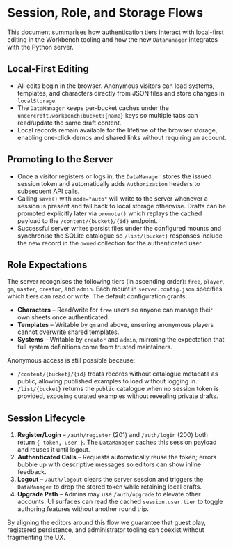 # Session, Role, and Storage Flows

This document summarises how authentication tiers interact with local-first editing in the Workbench tooling and how the new `DataManager` integrates with the Python server.

## Local-First Editing

- All edits begin in the browser. Anonymous visitors can load systems, templates, and characters directly from JSON files and store changes in `localStorage`.
- The `DataManager` keeps per-bucket caches under the `undercroft.workbench:bucket:{name}` keys so multiple tabs can read/update the same draft content.
- Local records remain available for the lifetime of the browser storage, enabling one-click demos and shared links without requiring an account.

## Promoting to the Server

- Once a visitor registers or logs in, the `DataManager` stores the issued session token and automatically adds `Authorization` headers to subsequent API calls.
- Calling `save()` with `mode="auto"` will write to the server whenever a session is present and fall back to local storage otherwise. Drafts can be promoted explicitly later via `promote()` which replays the cached payload to the `/content/{bucket}/{id}` endpoint.
- Successful server writes persist files under the configured mounts and synchronise the SQLite catalogue so `/list/{bucket}` responses include the new record in the `owned` collection for the authenticated user.

## Role Expectations

The server recognises the following tiers (in ascending order): `free`, `player`, `gm`, `master`, `creator`, and `admin`. Each mount in `server.config.json` specifies which tiers can read or write. The default configuration grants:

- **Characters** – Read/write for `free` users so anyone can manage their own sheets once authenticated.
- **Templates** – Writable by `gm` and above, ensuring anonymous players cannot overwrite shared templates.
- **Systems** – Writable by `creator` and `admin`, mirroring the expectation that full system definitions come from trusted maintainers.

Anonymous access is still possible because:

- `/content/{bucket}/{id}` treats records without catalogue metadata as public, allowing published examples to load without logging in.
- `/list/{bucket}` returns the `public` catalogue when no session token is provided, exposing curated examples without revealing private drafts.

## Session Lifecycle

1. **Register/Login** – `/auth/register` (201) and `/auth/login` (200) both return `{ token, user }`. The `DataManager` caches this session payload and reuses it until logout.
2. **Authenticated Calls** – Requests automatically reuse the token; errors bubble up with descriptive messages so editors can show inline feedback.
3. **Logout** – `/auth/logout` clears the server session and triggers the `DataManager` to drop the stored token while retaining local drafts.
4. **Upgrade Path** – Admins may use `/auth/upgrade` to elevate other accounts. UI surfaces can read the cached `session.user.tier` to toggle authoring features without another round trip.

By aligning the editors around this flow we guarantee that guest play, registered persistence, and administrator tooling can coexist without fragmenting the UX.
